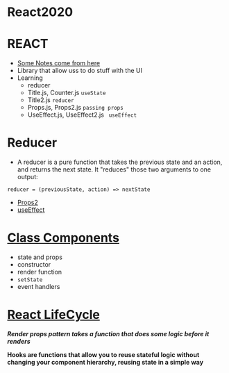 # React2020
# REACT
* [Some Notes come from here](https://github.com/josh-jacobson/lambda-lecture-notes)
* Library that allow uss to do stuff with the UI
* Learning
    * reducer
    * Title.js, Counter.js `useState`
    * Title2.js `reducer`
    * Props.js, Props2.js `passing props`
    * UseEffect.js, UseEffect2.js ` useEffect`

# Reducer
* A reducer is a pure function that takes the previous state and an action, and returns the next state. It "reduces" those two arguments to one output:

`reducer = (previousState, action) => nextState`

* [Props2](https://www.youtube.com/watch?v=tsj13GW3SvA&feature=youtu.be)
* [useEffect](https://www.youtube.com/watch?v=_2kwlBl9HLo&feature=youtu.be)

# [Class Components]()
* state and props
* constructor
* render function
* `setState`
* event handlers

# [React LifeCycle]()

***Render props pattern takes a function that does some logic before it renders***

**Hooks are functions that allow you to reuse stateful logic without changing your component hierarchy, reusing state in a simple way**